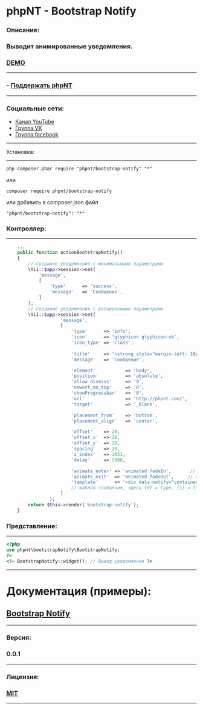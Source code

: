 phpNT - Bootstrap Notify
================================

### Описание:
### Выводит анимированные уведомления.
### [DEMO](http://phpnt.com/widget/bootstrap-notify?id=1)

------------
### - [Поддержать phpNT](http://phpnt.com/donate/index)
------------

### Социальные сети:
 - [Канал YouTube](https://www.youtube.com/c/phpnt)
 - [Группа VK](https://vk.com/phpnt)
 - [Группа facebook](https://www.facebook.com/Phpnt-595851240515413/)

------------

Установка:

------------

```
php composer.phar require "phpnt/bootstrap-notify" "*"
```
или

```
composer require phpnt/bootstrap-notify
```

или добавить в composer.json файл

```
"phpnt/bootstrap-notify": "*"
```
### Контроллер:
------------
```php
    ...
    public function actionBootstrapNotify()
    {
        // Создание уведомления с минимальными параметрами
        \Yii::$app->session->set(
            'message',
            [
                'type'      => 'success',
                'message'   => 'Сообщение',
            ]
        );
        // Создание уведомления с расширенными параметрами
        \Yii::$app->session->set(
                    'message',
                    [
                        'type'      => 'info',                          // класс сообщения (success, info, warning, danger)
                        'icon'      => 'glyphicon glyphicon-ok',        // картинка перед сообщением, тип смотрим ниже
                        'icon_type' => 'class',                         // тип иконки в данном случае это класс bootstrap иконки,
                                                                        // для картинки image, а в icon указываем путь до картинки
                        'title'     => '<strong style="margin-left: 10px;">Спасибо</strong>',      // заголовок
                        'message'   => 'Сообщение',                     // текст сообщения

                        'element'           => 'body',                  // к какому элементу применяется уведомление
                        'position'          => 'absolute',              // позиция контейнера элемента (static | fixed | relative | absolute)
                        'allow_dismiss'     => '0',                     // позволять пользователю закрывать уведомление (1 - да, 0 - нет)
                        'newest_on_top'     => '0',                     // новое уведомление заменяет старое (1 - да, 0 - нет)
                        'showProgressbar'   => '0',                     // показывать прогресс бар (1 - да, 0 - нет)
                        'url'               => 'http://phpnt.com/',     // ссылка
                        'target'            => '_blank',                // target ссылки

                        'placement_from'    => 'bottom',                // позиция по вертикали (top или bottom)
                        'placement_align'   => 'center',                // позиция по горизонтали (left, center или right)

                        'offset'    => 20,                              // смещение от свойства placement_align (если left - смещение от левого края)
                        'offset_x'  => 20,                              // растояние между элементами уведомлений по оси x в писелях
                        'offset_y'  => 20,                              // растояние между элементами уведомлений по оси y в писелях
                        'spacing'   => 20,                              // расстояние между блоками
                        'z_index'   => 1031,                            // z-index
                        'delay'     => 5000,                            // время показа уведомления

                        'animate_enter' => 'animated fadeIn',       // анимация для начала показа
                        'animate_exit'  => 'animated fadeOut',     // анимация для конца показа
                        'template'      => '<div data-notify="container" class="col-xs-11 col-sm-3 alert alert-{0}" role="alert"><button type="button" aria-hidden="true" class="close" data-notify="dismiss">×</button><span data-notify="icon"></span><span data-notify="title">{1}</span><span data-notify="message">{2}</span><div class="progress" data-notify="progressbar"><div class="progress-bar progress-bar-{0}" role="progressbar" aria-valuenow="0" aria-valuemin="0" aria-valuemax="100" style="width: 0%;"></div></div><a href="{3}" target="{4}" data-notify="url"></a></div>',
                        // шаблон сообщения, здесь {0} = type, {1} = title, {2} = message, {3} = url, {4} = target
                    ]
                );
        return $this->render('bootstrap-notify');
    }
```

### Представление:
------------
```php
<?php
use phpnt\bootstrapNotify\BootstrapNotify;
?>
<?= BootstrapNotify::widget(); // Вывод уведомления ?>
```

------------
# Документация (примеры):
## [Bootstrap Notify](http://bootstrap-notify.remabledesigns.com/)
------------
### Версия:
### 0.0.1
------------
### Лицензия:
### [MIT](https://ru.wikipedia.org/wiki/%D0%9B%D0%B8%D1%86%D0%B5%D0%BD%D0%B7%D0%B8%D1%8F_MIT)
------------
